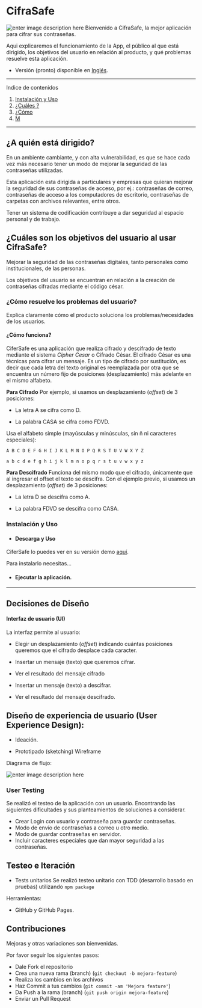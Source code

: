 
# CifraSafe

![enter image description here](https://lh3.googleusercontent.com/pNLmI9rhi1Mm7jXmea-d8b5WKtqT4D9HPrdllhDeGPrilsbt94cysRlFRmfxUPKqVLP9jS7T0bjn "Lock")
Bienvenido a CifraSafe, la mejor aplicación para cifrar sus contraseñas. 

Aqui explicaremos el funcionamiento de la App, el público al que está dirigido, los objetivos del usuario en relación al producto, y qué problemas resuelve esta aplicación.   

* Versión (pronto) disponible en [Inglés](https://github.com/Paulinacm/scl-2018-11-bc-core-cipher/blob/master/README_english.md).

*******
Indice de contenidos  
 1. [Instalación y Uso](##Instalación )
 2. [¿Cuáles ?](##¿Cuáles)
 3. [¿Cómo ](#¿Cómo)
 4. [M](#syntax)

*******


## ¿A quién está dirigido?

En un ambiente cambiante, y con alta vulnerabilidad, es que se hace cada vez más necesario tener un modo de mejorar la seguridad de las contraseñas utilizadas.  

Esta aplicación esta dirigida a particulares y empresas que quieran mejorar la seguridad de sus contraseñas de acceso, por ej.: contraseñas de correo, contraseñas de acceso a los computadores de escritorio, contraseñas de carpetas con archivos relevantes, entre otros.

Tener un sistema de codificación contribuye a dar seguridad al espacio personal y de trabajo.

  
## ¿Cuáles son los objetivos del usuario al usar CifraSafe?

Mejorar la seguridad de las contraseñas digitales, tanto personales como institucionales, de las personas.

Los objetivos del usuario se encuentran en relación a la creación de contraseñas cifradas mediante el código césar.


  
### ¿Cómo resuelve los problemas del usuario?

 Explica claramente cómo el producto soluciona los problemas/necesidades de los usuarios.



#### ¿Cómo funciona?
CiferSafe es una aplicación que realiza cifrado y descifrado de texto mediante el sistema *Cipher Cesar* o Cifrado César.   El cifrado César es una técnicas para cifrar un mensaje. Es un tipo de cifrado por sustitución, es decir que cada letra del texto original es reemplazada por otra que se encuentra un número fijo de posiciones (desplazamiento) más adelante en el mismo alfabeto.

**Para Cifrado**
Por ejemplo, si usamos un desplazamiento (_offset_) de 3 posiciones:

- La letra A se cifra como D.

- La palabra CASA se cifra como FDVD.


Usa el alfabeto simple (mayúsculas y minúsculas, sin ñ ni caracteres especiales):

`A B C D E F G H I J K L M N O P Q R S T U V W X Y Z`

 `a b c d e f g h i j k l m n o p q r s t u v w x y z`

**Para Descifrado**
Funciona del mismo modo que el cifrado, únicamente que al ingresar el offset el texto se descifra.
Con el ejemplo previo, si usamos un desplazamiento (_offset_) de 3 posiciones:

- La letra D se descifra como A.

- La palabra FDVD se descifra como CASA.

### Instalación y Uso

* #### Descarga y Uso
CiferSafe lo puedes ver en su versión demo [aquí](https://github.com/Paulinacm/scl-2018-11-bc-core-cipher/blob/master/README.md).

Para instalarlo necesitas...

* #### Ejecutar la aplicación.

****
## Decisiones de Diseño


#### Interfaz de usuario (UI)

  
La interfaz permite al usuario:

- Elegir un desplazamiento (_offset_) indicando cuántas posiciones queremos que el cifrado desplace cada caracter.

- Insertar un mensaje (texto) que queremos cifrar.

- Ver el resultado del mensaje cifrado

- Insertar un mensaje (texto) a descifrar.

- Ver el resultado del mensaje descifrado.



## Diseño de experiencia de usuario (User Experience Design):

- Ideación.


- Prototipado (sketching)
 Wireframe

Diagrama de flujo:

![enter image description here](https://lh3.googleusercontent.com/TVEtorSVXgdh_BY1_smM_1e54i4_jqu_uf1znpuMMtW2TUSMoXyVu3VGmwPHNbivjxfEzp7I3lKf "User Flow")

### User Testing
Se realizó el testeo de la aplicación con un usuario.
Encontrando las siguientes dificultades y sus planteamientos de soluciones a considerar.

 - Crear Login con usuario y contraseña para guardar contraseñas.
 - Modo de envío de contraseñas a correo u otro medio.
 - Modo de guardar contraseñas en servidor.
 - Incluir caracteres especiales que dan mayor seguridad a las contraseñas.

## Testeo e Iteración

* Tests unitarios
Se realizó testeo unitario con TDD (desarrollo basado en pruebas) utilizando  `npm package`

Herramientas:

- GitHub y GitHub Pages.


## Contribuciones

Mejoras y otras variaciones son bienvenidas. 

Por favor seguir los siguientes pasos:  

- Dale Fork el repositorio
- Crea una nueva rama (branch) (`git checkout -b mejora-feature`)
- Realiza los cambios en los archivos
- Haz Commit a tus cambios (`git commit -am 'Mejora feature'`)
- Da Push a la rama (branch) (`git push origin mejora-feature`)
- Enviar un Pull Request 